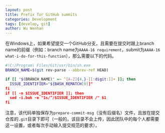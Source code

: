 ```yaml
---
layout: post
title: Prefix for GitHub summits
categories: Development
tags: [develop, git]
author: Wu Wenhan
---
```


在Windows上，如果希望提交一个GitHub分支，且需要在提交时跟上branch name的前缀（例如：branch name为`AAAA-16 requirement`，submit为`AAAA-16 what-i-do-for-this-function`），那么需要以下的代码。
```sh
#!C:/Program\ Files/Git/usr/bin/sh.exe
BRANCH_NAME=$(git rev-parse --abbrev-ref HEAD)

if [[ "$(BRANCH_NAME)" =~ ^[A-Z]{4,}-[[:digit:]]+ ]]; then
  ISSUE_IDENTIFIER="${BASH_REMATCH[0]]"
fi
if [[ -n $ISSUE_IDENTIFIER ]]; then
  sed -i.bak -e "1s/^/$ISSUE_IDENTIFIER /" $1
fi
```
注意，该代码单独保存为`prepare-commit-msg`（没有后缀名）文件，且放在提交仓库的`.git`目录下即可（一般的，该目录不会上传，因此团队中的每个人都需要这一设置，或者每次手动输入提交规范的要求）。
